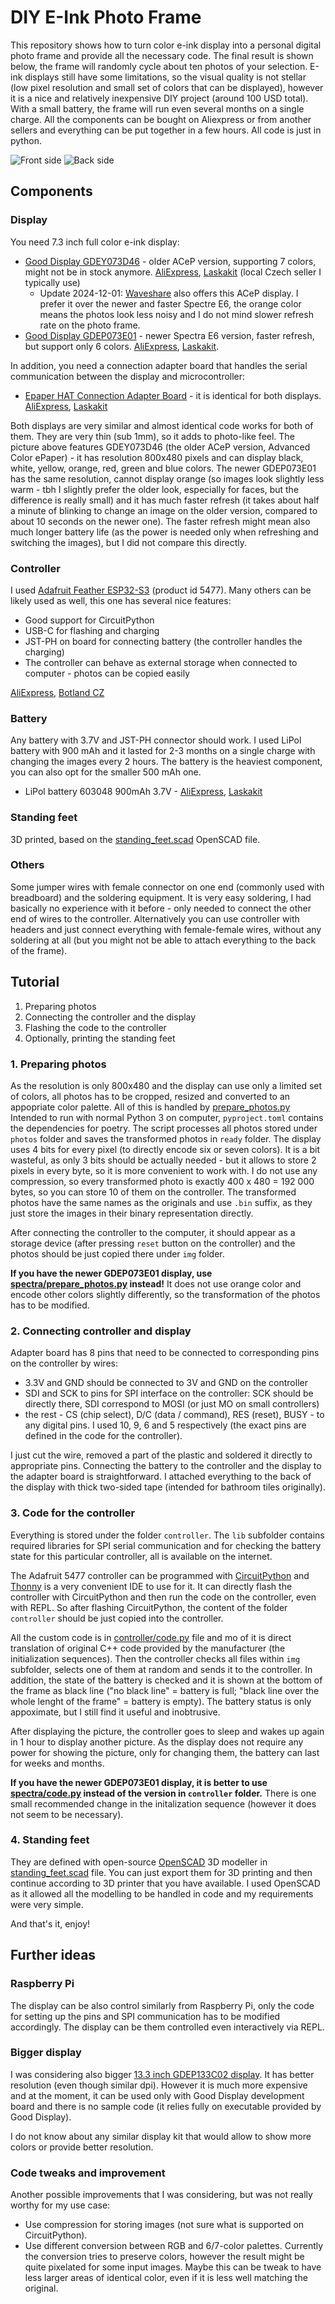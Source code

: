 # DIY E-Ink Photo Frame

This repository shows how to turn color e-ink display into a personal digital photo frame and provide all the necessary code. The final result is shown below, the frame will randomly cycle about ten photos of your selection. E-ink displays still have some limitations, so the visual quality is not stellar (low pixel resolution and small set of colors that can be displayed), however it is a nice and relatively inexpensive DIY project (around 100 USD total). With a small battery, the frame will run even several months on a single charge. All the components can be bought on Aliexpress or from another sellers and everything can be put together in a few hours. All code is just in python.

![Front side](pics/front.jpg)
![Back side](pics/back.jpg)

## Components

### Display

You need 7.3 inch full color e-ink display:

- [Good Display GDEY073D46](https://www.good-display.com/product/442.html) - older ACeP version, supporting 7 colors, might not be in stock anymore. [AliExpress](https://www.aliexpress.com/item/1005005671413173.html), [Laskakit](https://www.laskakit.cz/good-display-gdey073d46-7-3--800x480-epaper-barevny-displej/) (local Czech seller I typically use)
  - Update 2024-12-01: [Waveshare](https://www.waveshare.com/7.3inch-e-paper-f.htm) also offers this ACeP display. I prefer it over the newer and faster Spectre E6, the orange color means the photos look less noisy and I do not mind slower refresh rate on the photo frame.
- [Good Display GDEP073E01](https://www.good-display.com/product/533.html) - newer Spectra E6 version, faster refresh, but support only 6 colors. [AliExpress](https://www.aliexpress.com/item/1005007253583430.html), [Laskakit](https://www.laskakit.cz/good-display-gdep073e01-7-3--800x480-epaper-barevny-displej/).

In addition, you need a connection adapter board that handles the serial communication between the display and microcontroller:
- [Epaper HAT Connection Adapter Board](https://www.buyepaper.com/products/epaper-hat-connection-adapter-board-for-073-inch-e-ink-display-despi-c73-648) - it is identical for both displays. [AliExpress](https://www.aliexpress.com/item/1005005671328036.html), [Laskakit](https://www.laskakit.cz/good-display-despi-c73-univerzalni-spi-e-paper-adapter/)

Both displays are very similar and almost identical code works for both of them. They are very thin (sub 1mm), so it adds to photo-like feel. The picture above features GDEY073D46 (the older ACeP version, Advanced Color ePaper) - it has resolution 800x480 pixels and can display black, white, yellow, orange, red, green and blue colors. The newer GDEP073E01 has the same resolution, cannot display orange (so images look slightly less warm - tbh I slightly prefer the older look, especially for faces, but the difference is really small) and it has much faster refresh (it takes about half a minute of blinking to change an image on the older version, compared to about 10 seconds on the newer one). The faster refresh might mean also much longer battery life (as the power is needed only when refreshing and switching the images), but I did not compare this directly.

### Controller

I used [Adafruit Feather ESP32-S3](https://www.adafruit.com/product/5477) (product id 5477). Many others can be likely used as well, this one has several nice features:
- Good support for CircuitPython
- USB-C for flashing and charging
- JST-PH on board for connecting battery (the controller handles the charging)
- The controller can behave as external storage when connected to computer - photos can be copied easily

[AliExpress](https://www.aliexpress.com/item/1005007532295735.html), [Botland CZ](https://botland.cz/desky-kompatibilni-s-arduino-adafruit/21579-feather-esp32-s3-wifi-gpio-modul-4-mb-flash-2-mb-psram-kompatibilni-s-arduino-adafruit-5477.html)

### Battery

Any battery with 3.7V and JST-PH connector should work. I used LiPol battery with 900 mAh and it lasted for 2-3 months on a single charge with changing the images every 2 hours. The battery is the heaviest component, you can also opt for the smaller 500 mAh one.

- LiPol battery 603048 900mAh 3.7V - [AliExpress](https://www.aliexpress.com/item/32921358236.html), [Laskakit](https://www.laskakit.cz/ehao-lipol-baterie-603048-900mah-3-7v/)

### Standing feet

3D printed, based on the [standing_feet.scad](standing_feet.scad) OpenSCAD file.

### Others

Some jumper wires with female connector on one end (commonly used with breadboard) and the soldering equipment. It is very easy soldering, I had basically no experience with it before - only needed to connect the other end of wires to the controller. Alternatively you can use controller with headers and just connect everything with female-female wires, without any soldering at all (but you might not be able to attach everything to the back of the frame).

## Tutorial

1. Preparing photos
2. Connecting the controller and the display
3. Flashing the code to the controller
4. Optionally, printing the standing feet

### 1. Preparing photos

As the resolution is only 800x480 and the display can use only a limited set of colors, all photos has to be cropped, resized and converted to an appopriate color palette. All of this is handled by [prepare_photos.py](prepare_photos.py) Intended to run with normal Python 3 on computer, `pyproject.toml` contains the dependencies for poetry. The script processes all photos stored under `photos` folder and saves the transformed photos in `ready` folder. The display uses 4 bits for every pixel (to directly encode six or seven colors). It is a bit wasteful, as only 3 bits should be actually needed - but it allows to store 2 pixels in every byte, so it is more convenient to work with. I do not use any compression, so every transformed photo is exactly 400 x 480 = 192 000 bytes, so you can store 10 of them on the controller. The transformed photos have the same names as the originals and use `.bin` suffix, as they just store the images in their binary representation directly.

After connecting the controller to the computer, it should appear as a storage device (after pressing `reset` button on the controller) and the photos should be just copied there under `img` folder.

**If you have the newer GDEP073E01 display, use [spectra/prepare_photos.py](spectra/prepare_photos.py) instead!** It does not use orange color and encode other colors slightly differently, so the transformation of the photos has to be modified.

### 2. Connecting controller and display

Adapter board has 8 pins that need to be connected to corresponding pins on the controller by wires:

- 3.3V and GND should be connected to 3V and GND on the controller
- SDI and SCK to pins for SPI interface on the controller: SCK should be directly there, SDI correspond to MOSI (or just MO on small controllers)
- the rest - CS (chip select), D/C (data / command), RES (reset), BUSY - to any digital pins. I used 10, 9, 6 and 5 respectively (the exact pins are defined in the code for the controller).

I just cut the wire, removed a part of the plastic and soldered it directly to appropriate pins. Connecting the battery to the controller and the display to the adapter board is straightforward. I attached everything to the back of the display with thick two-sided tape (intended for bathroom tiles originally).

### 3. Code for the controller

Everything is stored under the folder `controller`. The `lib` subfolder contains required libraries for SPI serial communication and for checking the battery state for this particular controller, all is available on the internet.

The Adafruit 5477 controller can be programmed with [CircuitPython](https://circuitpython.org) and [Thonny](https://thonny.org) is a very convenient IDE to use for it. It can directly flash the controller with CircuitPython and then run the code on the controller, even with REPL. So after flashing CircuitPython, the content of the folder `controller` should be just copied into the controller.

All the custom code is in [controller/code.py](controller/code.py) file and mo of it is direct translation of original C++ code provided by the manufacturer (the initialization sequences). Then the controller checks all files within `img` subfolder, selects one of them at random and sends it to the controller. In addition, the state of the battery is checked and it is shown at the bottom of the frame as black line ("no black line" = battery is full; "black line over the whole lenght of the frame" = battery is empty). The battery status is only appoximate, but I still find it useful and inobtrusive.

After displaying the picture, the controller goes to sleep and wakes up again in 1 hour to display another picture. As the display does not require any power for showing the picture, only for changing them, the battery can last for weeks and months.

**If you have the newer GDEP073E01 display, it is better to use [spectra/code.py](spectra/code.py) instead of the version in `controller` folder.** There is one small recommended change in the initalization sequence (however it does not seem to be necessary).

### 4. Standing feet

They are defined with open-source [OpenSCAD](https://openscad.org) 3D modeller in [standing_feet.scad](standing_feet.scad) file. You can just export them for 3D printing and then continue according to 3D printer that you have available. I used OpenSCAD as it allowed all the modelling to be handled in code and my requirements were very simple.


And that's it, enjoy!

## Further ideas

### Raspberry Pi

The display can be also control similarly from Raspberry Pi, only the code for setting up the pins and SPI communication has to be modified accordingly. The display can be them controlled even interactively via REPL.

### Bigger display

I was considering also bigger [13.3 inch GDEP133C02 display](https://www.good-display.com/product/559.html). It has better resolution (even though similar dpi). However it is much more expensive and at the moment, it can be used only with Good Display development board and there is no sample code (it relies fully on executable provided by Good Display).

I do not know about any similar display kit that would allow to show more colors or provide better resolution.

### Code tweaks and improvement

Another possible improvements that I was considering, but was not really worthy for my use case:
- Use compression for storing images (not sure what is supported on CircuitPython).
- Use different conversion between RGB and 6/7-color palettes. Currently the conversion tries to preserve colors, however the result might be quite pixelated for some input images. Maybe this can be tweak to have less larger areas of identical color, even if it is less well matching the original.



